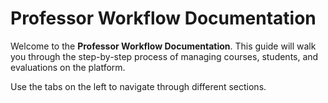 # Professor Workflow Documentation

Welcome to the **Professor Workflow Documentation**. This guide will walk you through the step-by-step process of managing courses, students, and evaluations on the platform.

Use the tabs on the left to navigate through different sections.


